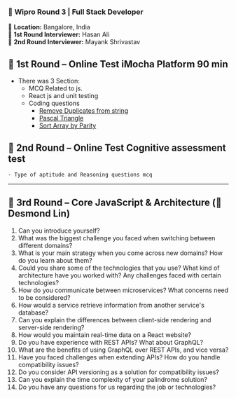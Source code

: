 ### 🏢 **Wipro Round 3** | Full Stack Developer  
📍 **Location:** Bangalore, India  
👤 **1st Round Interviewer:** Hasan Ali  
👤 **2nd Round Interviewer:** Mayank Shrivastav



## 🔹 1st Round – Online Test iMocha Platform 90 min
-  There was 3 Section:
    - MCQ Related to js.
    - React js and unit testing
    - Coding questions
        - [Remove Duplicates from string](https://leetcode.com/problems/remove-duplicate-letters/description/)
        - [Pascal Triangle](https://leetcode.com/problems/pascals-triangle/description/)
        - [Sort Array by Parity](https://leetcode.com/problems/sort-array-by-parity/description/)

## 🔹 2nd Round – Online Test Cognitive assessment test
    - Type of aptitude and Reasoning questions mcq
---

## 🔹 3rd Round – Core JavaScript & Architecture (👤 Desmond Lin)



1. Can you introduce yourself?
2. What was the biggest challenge you faced when switching between different domains?
3. What is your main strategy when you come across new domains? How do you learn about them?
4. Could you share some of the technologies that you use? What kind of architecture have you worked with? Any challenges faced with certain technologies?
5. How do you communicate between microservices? What concerns need to be considered?
6. How would a service retrieve information from another service's database?
7. Can you explain the differences between client-side rendering and server-side rendering?
8. How would you maintain real-time data on a React website?
9. Do you have experience with REST APIs? What about GraphQL?
10. What are the benefits of using GraphQL over REST APIs, and vice versa?
11. Have you faced challenges when extending APIs? How do you handle compatibility issues?
12. Do you consider API versioning as a solution for compatibility issues?
13. Can you explain the time complexity of your palindrome solution?
14. Do you have any questions for us regarding the job or technologies?




